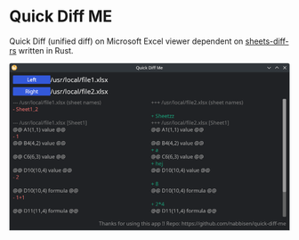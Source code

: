 # Quick Diff ME
Quick Diff (unified diff) on Microsoft Excel viewer dependent on [sheets-diff-rs](https://github.com/nabbisen/sheets-diff-rs) written in Rust.

![screenshot.png](./screenshot.png)
